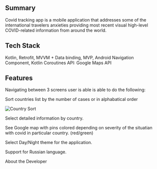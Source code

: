 ## Summary
Covid tracking app is a mobile application that addresses some of the international travelers anxieties providing most recent visual high-level COVID-related information from around the world.


## Tech Stack
 Kotlin, Retrofit, MVVM + Data binding, MVP, Android Navigation Component, Kotlin Coroutines 
 API: Google Maps API

## Features
Navigating between 3 screens user is able is able to do the following: 

 Sort countries list by the number of cases or in alphabatical order

 ![Country Sort](https://user-images.githubusercontent.com/22808584/117096877-1c943b00-ad1f-11eb-89e8-0d0ab68b3031.gif)

 
   Select detailed information by country. 
   
  See Google map with pins colored depending on severity of the situatian with covid in particular country. (red/green) 
  
  Select Day/Night theme for the application. 
  
  Support for Russian language. 
 



About the Developer





